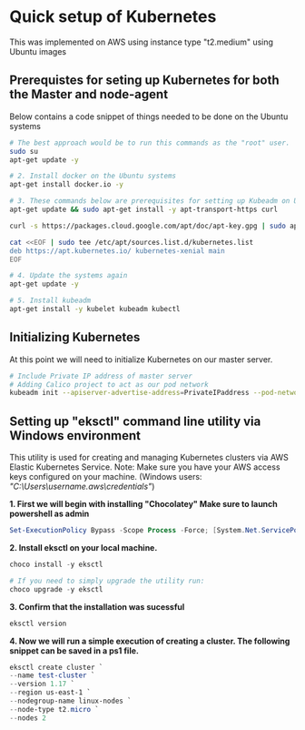 # Quick setup of Kubernetes 
This was implemented on AWS using instance type "t2.medium" using Ubuntu images

## Prerequistes for seting up Kubernetes for both the Master and node-agent
Below contains a code snippet of things needed to be done on the Ubuntu systems

```sh
# The best approach would be to run this commands as the "root" user.
sudo su
apt-get update -y

# 2. Install docker on the Ubuntu systems 
apt-get install docker.io -y

# 3. These commands below are prerequisites for setting up Kubeadm on Ubuntu
apt-get update && sudo apt-get install -y apt-transport-https curl

curl -s https://packages.cloud.google.com/apt/doc/apt-key.gpg | sudo apt-key add -

cat <<EOF | sudo tee /etc/apt/sources.list.d/kubernetes.list
deb https://apt.kubernetes.io/ kubernetes-xenial main
EOF

# 4. Update the systems again
apt-get update -y

# 5. Install kubeadm
apt-get install -y kubelet kubeadm kubectl
```

## Initializing Kubernetes 
At this point we will need to initialize Kubernetes on our master server. 

```sh
# Include Private IP address of master server
# Adding Calico project to act as our pod network 
kubeadm init --apiserver-advertise-address=PrivateIPaddress --pod-network-cidr=192.168.0.0/16 --ignore-preflight-errors=NumCPU
```

## Setting up "eksctl" command line utility via Windows environment 
This utility is used for creating and managing Kubernetes clusters via AWS Elastic Kubernetes Service.
Note: Make sure you have your AWS access keys configured on your machine. (Windows users: *"C:\Users\username\.aws\credentials"*)

**1. First we will begin with installing "Chocolatey" Make sure to launch powershell as admin**
```ps1
Set-ExecutionPolicy Bypass -Scope Process -Force; [System.Net.ServicePointManager]::SecurityProtocol = [System.Net.ServicePointManager]::SecurityProtocol -bor 3072; iex ((New-Object System.Net.WebClient).DownloadString('https://chocolatey.org/install.ps1'))
```

**2. Install eksctl on your local machine.**
```ps1
choco install -y eksctl

# If you need to simply upgrade the utility run:
choco upgrade -y eksctl
```
**3. Confirm that the installation was sucessful**
```ps1
eksctl version
```

**4. Now we will run a simple execution of creating a cluster. The following snippet can be saved in a ps1 file.**

```ps1
eksctl create cluster `
--name test-cluster `
--version 1.17 `
--region us-east-1 `
--nodegroup-name linux-nodes `
--node-type t2.micro `
--nodes 2 
```
